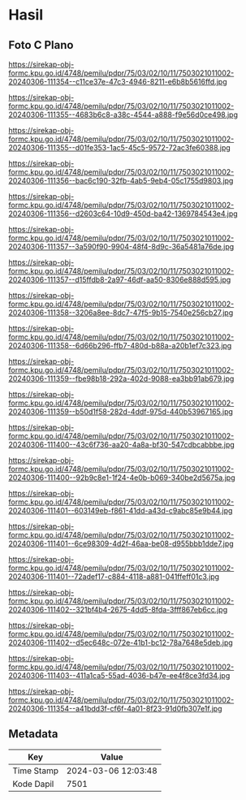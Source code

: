 # Hasil

## Foto C Plano

https://sirekap-obj-formc.kpu.go.id/4748/pemilu/pdpr/75/03/02/10/11/7503021011002-20240306-111354--c11ce37e-47c3-4946-8211-e6b8b5616ffd.jpg

https://sirekap-obj-formc.kpu.go.id/4748/pemilu/pdpr/75/03/02/10/11/7503021011002-20240306-111355--4683b6c8-a38c-4544-a888-f9e56d0ce498.jpg

https://sirekap-obj-formc.kpu.go.id/4748/pemilu/pdpr/75/03/02/10/11/7503021011002-20240306-111355--d01fe353-1ac5-45c5-9572-72ac3fe60388.jpg

https://sirekap-obj-formc.kpu.go.id/4748/pemilu/pdpr/75/03/02/10/11/7503021011002-20240306-111356--bac6c190-32fb-4ab5-9eb4-05c1755d9803.jpg

https://sirekap-obj-formc.kpu.go.id/4748/pemilu/pdpr/75/03/02/10/11/7503021011002-20240306-111356--d2603c64-10d9-450d-ba42-1369784543e4.jpg

https://sirekap-obj-formc.kpu.go.id/4748/pemilu/pdpr/75/03/02/10/11/7503021011002-20240306-111357--3a590f90-9904-48f4-8d9c-36a5481a76de.jpg

https://sirekap-obj-formc.kpu.go.id/4748/pemilu/pdpr/75/03/02/10/11/7503021011002-20240306-111357--d15ffdb8-2a97-46df-aa50-8306e888d595.jpg

https://sirekap-obj-formc.kpu.go.id/4748/pemilu/pdpr/75/03/02/10/11/7503021011002-20240306-111358--3206a8ee-8dc7-47f5-9b15-7540e256cb27.jpg

https://sirekap-obj-formc.kpu.go.id/4748/pemilu/pdpr/75/03/02/10/11/7503021011002-20240306-111358--6d66b296-ffb7-480d-b88a-a20b1ef7c323.jpg

https://sirekap-obj-formc.kpu.go.id/4748/pemilu/pdpr/75/03/02/10/11/7503021011002-20240306-111359--fbe98b18-292a-402d-9088-ea3bb91ab679.jpg

https://sirekap-obj-formc.kpu.go.id/4748/pemilu/pdpr/75/03/02/10/11/7503021011002-20240306-111359--b50d1f58-282d-4ddf-975d-440b53967165.jpg

https://sirekap-obj-formc.kpu.go.id/4748/pemilu/pdpr/75/03/02/10/11/7503021011002-20240306-111400--43c6f736-aa20-4a8a-bf30-547cdbcabbbe.jpg

https://sirekap-obj-formc.kpu.go.id/4748/pemilu/pdpr/75/03/02/10/11/7503021011002-20240306-111400--92b9c8e1-1f24-4e0b-b069-340be2d5675a.jpg

https://sirekap-obj-formc.kpu.go.id/4748/pemilu/pdpr/75/03/02/10/11/7503021011002-20240306-111401--603149eb-f861-41dd-a43d-c9abc85e9b44.jpg

https://sirekap-obj-formc.kpu.go.id/4748/pemilu/pdpr/75/03/02/10/11/7503021011002-20240306-111401--6ce98309-4d2f-46aa-be08-d955bbb1dde7.jpg

https://sirekap-obj-formc.kpu.go.id/4748/pemilu/pdpr/75/03/02/10/11/7503021011002-20240306-111401--72adef17-c884-4118-a881-041ffeff01c3.jpg

https://sirekap-obj-formc.kpu.go.id/4748/pemilu/pdpr/75/03/02/10/11/7503021011002-20240306-111402--321bf4b4-2675-4dd5-8fda-3fff867eb6cc.jpg

https://sirekap-obj-formc.kpu.go.id/4748/pemilu/pdpr/75/03/02/10/11/7503021011002-20240306-111402--d5ec648c-072e-41b1-bc12-78a7648e5deb.jpg

https://sirekap-obj-formc.kpu.go.id/4748/pemilu/pdpr/75/03/02/10/11/7503021011002-20240306-111403--411a1ca5-55ad-4036-b47e-ee4f8ce3fd34.jpg

https://sirekap-obj-formc.kpu.go.id/4748/pemilu/pdpr/75/03/02/10/11/7503021011002-20240306-111354--a41bdd3f-cf6f-4a01-8f23-91d0fb307e1f.jpg


## Metadata

| Key        | Value               |
| ---------- | ------------------- |
| Time Stamp | 2024-03-06 12:03:48 |
| Kode Dapil | 7501                |



